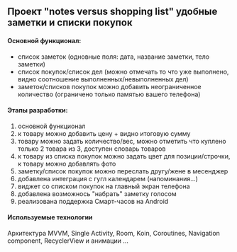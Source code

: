 
Проект "notes versus shopping list" удобные заметки и списки покупок
-----------------------------------

#### Основной функционал:
* список заметок (одновные поля: дата, название заметки, тело заметки)
* список покупок/список дел (можно отмечать то что уже выполнено, видно соотношение выполненных/невыполненных дел)
* заметок/списков покупок можно добавить неограниченное количество (ограничено только памятью вашего телефона)

#### Этапы разработки:
1. основной функционал
1. к товару можно добавить цену + видно итоговую сумму
2. товару можно задать количество/вес, можно отметить что куплено только 2 товара из 3, доступен словарь товаров
3. к товару из списка покупок можно задать цвет для позиции/строчки, к товару можно добавлять фото
4. заметку/список покупок можно переслать другу/жене в месенджер
5. добавлена интеграция с гугл календарем (напоминания...)
7. виджет со списком покупок на главный экран телефона
8. добавлена возможнось "набрать" заметку голосом
9. реализована поддержка Смарт-часов на Android

#### Используемые технологии
Архитектура MVVM, Single Activity, Room, Koin, Coroutines, Navigation component, RecyclerView и анимации ...
